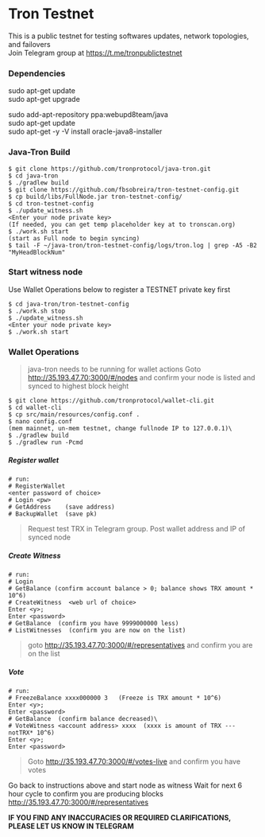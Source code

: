 # Tron Testnet 
This is a public testnet for testing softwares updates, network topologies, and failovers\
Join Telegram group at https://t.me/tronpublictestnet


### Dependencies
sudo apt-get update\
sudo apt-get upgrade

sudo add-apt-repository ppa:webupd8team/java\
sudo apt-get update\
sudo apt-get -y -V install oracle-java8-installer

### Java-Tron Build

```console
$ git clone https://github.com/tronprotocol/java-tron.git  
$ cd java-tron
$ ./gradlew build
$ git clone https://github.com/fbsobreira/tron-testnet-config.git  
$ cp build/libs/FullNode.jar tron-testnet-config/
$ cd tron-testnet-config
$ ./update_witness.sh 
<Enter your node private key>    
(If needed, you can get temp placeholder key at to tronscan.org)
$ ./work.sh start  
(start as Full node to begin syncing)
$ tail -F ~/java-tron/tron-testnet-config/logs/tron.log | grep -A5 -B2 "MyHeadBlockNum"
```  

### Start witness node
Use Wallet Operations below to register a TESTNET private key first
```console
$ cd java-tron/tron-testnet-config
$ ./work.sh stop
$ ./update_witness.sh 
<Enter your node private key>
$ ./work.sh start
```  
  
  
### Wallet Operations
> java-tron needs to be running for wallet actions
> Goto http://35.193.47.70:3000/#/nodes and confirm your node is listed and synced to highest block height

```console
$ git clone https://github.com/tronprotocol/wallet-cli.git
$ cd wallet-cli
$ cp src/main/resources/config.conf .
$ nano config.conf
(mem mainnet, un-mem testnet, change fullnode IP to 127.0.0.1)\
$ ./gradlew build
$ ./gradlew run -Pcmd
```  

##### Register wallet
```console
# run:
# RegisterWallet
<enter password of choice>
# Login <pw>
# GetAddress    (save address)
# BackupWallet  (save pk)
```  
> Request test TRX in Telegram group. Post wallet address and IP of synced node

##### Create Witness
```console
# run:
# Login
# GetBalance (confirm account balance > 0; balance shows TRX amount * 10^6)
# CreateWitness  <web url of choice>
Enter <y>; 
Enter <password>
# GetBalance  (confirm you have 9999000000 less)
# ListWitnesses  (confirm you are now on the list)
```  

> goto http://35.193.47.70:3000/#/representatives
> and confirm you are on the list

##### Vote
```console
# run:
# FreezeBalance xxxx000000 3   (Freeze is TRX amount * 10^6)
Enter <y>;
Enter <password>
# GetBalance  (confirm balance decreased)\
# VoteWitness <account address> xxxx  (xxxx is amount of TRX --- notTRX* 10^6)
Enter <y>;
Enter <password>
```  

> Goto http://35.193.47.70:3000/#/votes-live
> and confirm you have votes

Go back to instructions above and start node as witness
Wait for next 6 hour cycle to confirm you are producing blocks\
http://35.193.47.70:3000/#/representatives

**IF YOU FIND ANY INACCURACIES OR REQUIRED CLARIFICATIONS, PLEASE LET US KNOW IN TELEGRAM**

